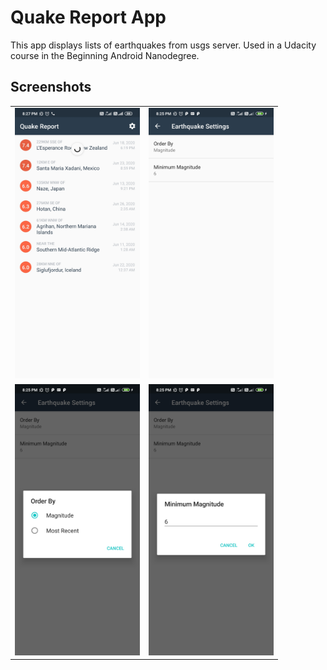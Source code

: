 Quake Report App
===================================

This app displays lists of earthquakes from usgs server.
Used in a Udacity course in the Beginning Android Nanodegree.

## Screenshots
<table>
<tr>
<td><img src="screenshots/Screenshot_2020-07-05-20-27-15-415_com.example.android.quakereport.jpg" style="width: 200px;"/></td>
<td><img src="screenshots/Screenshot_2020-07-05-20-25-06-217_com.example.android.quakereport.jpg" style="width: 200px;"/></td>
</tr>
<tr>
<td><img src="screenshots/Screenshot_2020-07-05-20-25-08-895_com.example.android.quakereport.jpg" style="width: 200px;"/></td>
<td><img src="screenshots/Screenshot_2020-07-05-20-25-19-394_com.example.android.quakereport.jpg" style="width: 200px;"/></td>
</tr>
</table>
